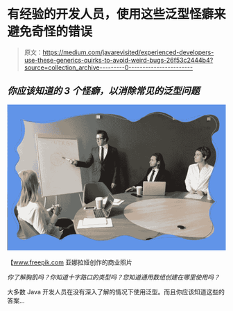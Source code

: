 # 有经验的开发人员，使用这些泛型怪癖来避免奇怪的错误

> 原文：<https://medium.com/javarevisited/experienced-developers-use-these-generics-quirks-to-avoid-weird-bugs-26f53c2444b4?source=collection_archive---------0----------------------->

## *你应该知道的 3 个怪癖，以消除常见的泛型问题*

![](img/79dba6c58bf9cc3d7d0d94ccff75c4b7.png)

【www.freepik.com 亚娜拉娅创作的商业照片

*你了解胸肌吗？你知道十字路口的类型吗？您知道通用数组创建在哪里使用吗？*

大多数 Java 开发人员在没有深入了解的情况下使用泛型。而且你应该知道这些的答案…